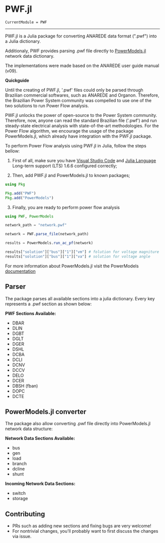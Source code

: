 # PWF.jl

```@meta
CurrentModule = PWF
```

---

PWF.jl is a Julia package for converting ANAREDE data format (".pwf") into a Julia dictionary.

Additionaly, PWF provides parsing .pwf file directly to [PowerModels.jl](https://github.com/lanl-ansi/PowerModels.jl) network data dictionary.

The implementations were made based on the ANAREDE user guide manual (v09).

**Quickguide**

Until the creating of PWF.jl, '.pwf' files could only be parsed through Brazilian commercial softwares, such as ANAREDE and Organon. Therefore, the Brazilian Power System community was compelled to use one of the two solutions to run Power Flow analysis.

PWF.jl unlocks the power of open-source to the Power System community. Therefore, now, anyone can read the standard Brazilian file ('.pwf') and run steady-state electrical analysis with state-of-the-art methodologies. For the Power Flow algorithm, we encourage the usage of the package PowerModels.jl, which already have integration with the PWF.jl package.

To perform Power Flow analysis using PWF.jl in Julia, follow the steps bellow:

1. First of all, make sure you have [Visual Studio Code](https://code.visualstudio.com/) and [Julia Language](https://julialang.org/downloads/) Long-term support (LTS) 1.6.6 configured correctly;

2. Then, add PWF.jl and PowerModels.jl to known packages;

```julia
using Pkg

Pkg.add("PWF")
Pkg.add("PowerModels")
```

3. Finally, you are ready to perform power flow analysis

```julia
using PWF, PowerModels

network_path = "network.pwf"

network = PWF.parse_file(network_path)

results = PowerModels.run_ac_pf(network)

results["solution"]["bus"]["1"]["vm"] # folution for voltage magniture of bus 1
results["solution"]["bus"]["1"]["va"] # solution for voltage angle     of bus 1
```

For more information about PowerModels.jl visit the PowerModels [documentation](https://lanl-ansi.github.io/PowerModels.jl/stable/)

## Parser

The package parses all available sections into a julia dictionary. Every key represents a .pwf section as shown below:

**PWF Sections Available:**

- DBAR
- DLIN
- DGBT
- DGLT
- DGER
- DSHL
- DCBA
- DCLI
- DCNV
- DCCV
- DELO
- DCER
- DBSH (fban)
- DOPC
- DCTE

## PowerModels.jl converter

The package also allow converting .pwf file directly into PowerModels.jl network data structure:

**Network Data Sections Available:**

- bus
- gen
- load
- branch
- dcline
- shunt

**Incoming Network Data Sections:**

- switch
- storage

## Contributing

- PRs such as adding new sections and fixing bugs are very welcome!
- For nontrivial changes, you'll probably want to first discuss the changes via issue.
